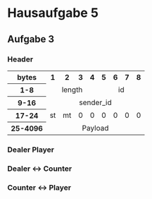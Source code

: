 # Hausaufgabe 5

## Aufgabe 3

### Header

<table>
<tr>
    <th>bytes</th>
    <th style="text-align:center;">1</th>
    <th style="text-align:center;" >2</th>
    <th style="text-align:center;">3</th>
    <th style="text-align:center;">4</th>
    <th style="text-align:center;">5</th>
    <th style="text-align:center;">6</th>
    <th style="text-align:center;">7</th>
    <th style="text-align:center;">8</th>
</tr>
<tr>
    <th>1-8</th>
    <td colspan='4' style="text-align:center;">length</td>
    <td colspan='4' style="text-align:center;">id</td>
</tr>
    <th>9-16</th>
    <td colspan='8' style="text-align:center;">sender_id</td>
</tr>
<tr>
    <th>17-24</th>
    <td style="text-align:center;">st </td>
    <td style="text-align:center;">mt</td>
    <td style="text-align:center;">0</td>
    <td style="text-align:center;">0</td>
    <td style="text-align:center;">0</td>
    <td style="text-align:center;">0</td>
    <td style="text-align:center;">0</td>
    <td style="text-align:center;">0</td>
</tr>
<tr>
    <th>25-4096</th>
    <td colspan='8' style="text-align:center;">Payload</td>
</tr>
</table>

### Dealer  Player

### Dealer $\leftrightarrow$ Counter

### Counter $\leftrightarrow$ Player
